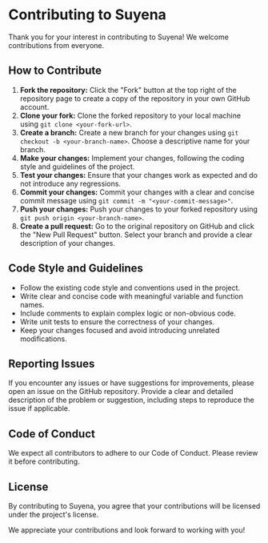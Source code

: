 # Contributing to Suyena

Thank you for your interest in contributing to Suyena! We welcome contributions from everyone.

## How to Contribute

1.  **Fork the repository:** Click the "Fork" button at the top right of the repository page to create a copy of the repository in your own GitHub account.
2.  **Clone your fork:** Clone the forked repository to your local machine using `git clone <your-fork-url>`.
3.  **Create a branch:** Create a new branch for your changes using `git checkout -b <your-branch-name>`.  Choose a descriptive name for your branch.
4.  **Make your changes:** Implement your changes, following the coding style and guidelines of the project.
5.  **Test your changes:** Ensure that your changes work as expected and do not introduce any regressions.
6.  **Commit your changes:** Commit your changes with a clear and concise commit message using `git commit -m "<your-commit-message>"`.
7.  **Push your changes:** Push your changes to your forked repository using `git push origin <your-branch-name>`.
8.  **Create a pull request:** Go to the original repository on GitHub and click the "New Pull Request" button.  Select your branch and provide a clear description of your changes.

## Code Style and Guidelines

*   Follow the existing code style and conventions used in the project.
*   Write clear and concise code with meaningful variable and function names.
*   Include comments to explain complex logic or non-obvious code.
*   Write unit tests to ensure the correctness of your changes.
*   Keep your changes focused and avoid introducing unrelated modifications.

## Reporting Issues

If you encounter any issues or have suggestions for improvements, please open an issue on the GitHub repository.  Provide a clear and detailed description of the problem or suggestion, including steps to reproduce the issue if applicable.

## Code of Conduct

We expect all contributors to adhere to our Code of Conduct. Please review it before contributing.

## License

By contributing to Suyena, you agree that your contributions will be licensed under the project's license.

We appreciate your contributions and look forward to working with you!
